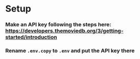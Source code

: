 
# Setup

### Make an API key following the steps here: https://developers.themoviedb.org/3/getting-started/introduction
### Rename `.env.copy` to `.env` and put the API key there
